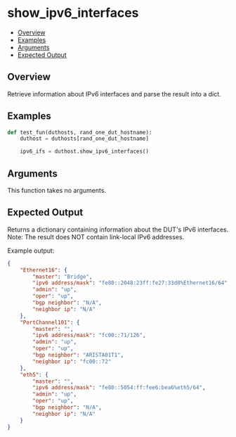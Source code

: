 # show_ipv6_interfaces

- [Overview](#overview)
- [Examples](#examples)
- [Arguments](#arguments)
- [Expected Output](#expected-output)

## Overview
Retrieve information about IPv6 interfaces and parse the result into a dict.

## Examples
```python
def test_fun(duthosts, rand_one_dut_hostname):
    duthost = duthosts[rand_one_dut_hostname]

    ipv6_ifs = duthost.show_ipv6_interfaces()
```

## Arguments
This function takes no arguments.

## Expected Output
Returns a dictionary containing information about the DUT's IPv6 interfaces.
Note: The result does NOT contain link-local IPv6 addresses.

Example output:

```json
{
    "Ethernet16": {
        "master": "Bridge",
        "ipv6 address/mask": "fe80::2048:23ff:fe27:33d8%Ethernet16/64",
        "admin": "up",
        "oper": "up",
        "bgp neighbor": "N/A",
        "neighbor ip": "N/A"
    },
    "PortChannel101": {
        "master": "",
        "ipv6 address/mask": "fc00::71/126",
        "admin": "up",
        "oper": "up",
        "bgp neighbor": "ARISTA01T1",
        "neighbor ip": "fc00::72"
    },
    "eth5": {
        "master": "",
        "ipv6 address/mask": "fe80::5054:ff:fee6:bea6%eth5/64",
        "admin": "up",
        "oper": "up",
        "bgp neighbor": "N/A",
        "neighbor ip": "N/A"
    }
}
```
